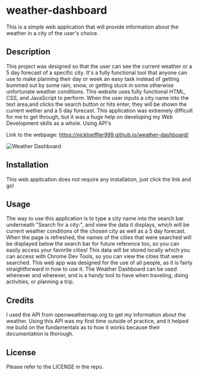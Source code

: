 # weather-dashboard
This is a simple web application that will provide information about the weather in a city of the user's choice.

## Description

This project was designed so that the user can see the current weather or a 5 day forecast of a specific city. It's a fully functional tool that anyone can use to make planning their day or week an easy task instead of getting bummed out by some rain, snow, or getting stuck in some otherwise unfortunate weather conditions.
This website uses fully functional HTML, CSS, and JavaScript to perform. When the user inputs a city name into the text area,and clicks the search button or hits enter, they will be shown the current wether and a 5 day forecast. This application was extremely difficult for me to get through, but it was a huge help on developing my Web Development skills as a whole. Using API's

Link to the webpage: https://nickloeffler999.github.io/weather-dashboard/


![Weather Dashboard](https://user-images.githubusercontent.com/123021014/226447542-163984d8-9902-4f1f-85c0-e024e8923eb3.png)



## Installation

This web application does not require any installation, just click the link and go!

## Usage

The way to use this application is to type a city name into the search bar underneath "Search for a city:", and view the data it displays, which will be current weather conditions of the chosen city as well as a 5 day forecast. When the page is refreshed, the names of the cities that were searched will be displayed below the search bar for future reference too, so you can easily access your favorite cities! This data will be stored locally which you can access with Chrome Dev Tools, so you can view the cities that were searched. This web app was designed for the use of all people, as it is fairly straightforward in how to use it. The Weather Dashboard can be used whenever and wherever, and is a handy tool to have when traveling, doing activities, or planning a trip. 


## Credits

I used the API from openweathermap.org to get my information about the weather. Using this API was my first time outside of practice, and it helped me build on the fundamentals as to how it works because their documentation is thorough.


## License

Please refer to the LICENSE in the repo.
